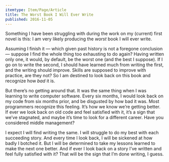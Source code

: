 ```yaml
---
itemtype: Item/Page/Article
title: The Worst Book I Will Ever Write
published: 2016-11-05
---
```


Something I have been struggling with during the work on my (current) first
novel is this: I am very likely producing the _worst_ book I will ever write.

Assuming I finish it — which given past history is not a foregone conclusion —
suppose I find the whole thing too exhausting to do again? Having written only
one, it would, by default, be the worst one (and the best I suppose). If I go on
to write the second, I should have learned much from writing the first, and the
writing should improve. Skills are supposed to improve with practice, are they
not? So I am destined to look back on this book and recognize how _bad_ it is.

But there’s no getting around that. It was the same thing when I was learning to
write computer software. Every six months, I would look back on my code from six
months prior, and be disgusted by how bad it was. Most programmers recognize
this feeling. It’s how we know we’re getting better. If ever we look back on old
code and feel satisfied with it, it’s a sign that we’ve stagnated, and maybe
it’s time to look for a different career. Have you considered middle management?

I expect I will find writing the same. I will struggle to do my best with each
succeeding story. And every time I look back, I will be sickened at how badly I
botched it. But I will be determined to take my lessons learned to make the next
one better. And if ever I look back on a story I’ve written and feel fully
satisfied with it? That will be the sign that I’m done writing, I guess.

